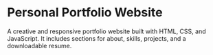 # Personal Portfolio Website

A creative and responsive portfolio website built with HTML, CSS, and JavaScript. It includes sections for about, skills, projects, and a downloadable resume.
